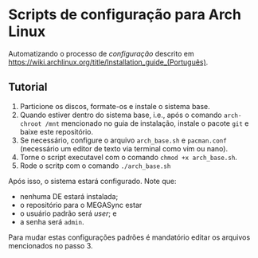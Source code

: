 # Scripts de configuração para Arch Linux

Automatizando o processo de *configuração* descrito em https://wiki.archlinux.org/title/Installation_guide_(Português).

## Tutorial

1. Particione os discos, formate-os e instale o sistema base.
2. Quando estiver dentro do sistema base, i.e., após o comando ```arch-chroot /mnt``` mencionado no guia de instalação, instale o pacote ```git``` e baixe este repositório.
3. Se necessário, configure o arquivo ```arch_base.sh``` e ```pacman.conf``` (necessário um editor de texto via terminal como vim ou nano).
4. Torne o script executavel com o comando ```chmod +x arch_base.sh```.
5. Rode o scritp com o comando ```./arch_base.sh```

Após isso, o sistema estará configurado. Note que:
- nenhuma DE estará instalada;
- o repositório para o MEGASync estar
- o usuário padrão será *user*; e
- a senha será ```admin```.

Para mudar estas configurações padrões é mandatório editar os arquivos mencionados no passo 3.
